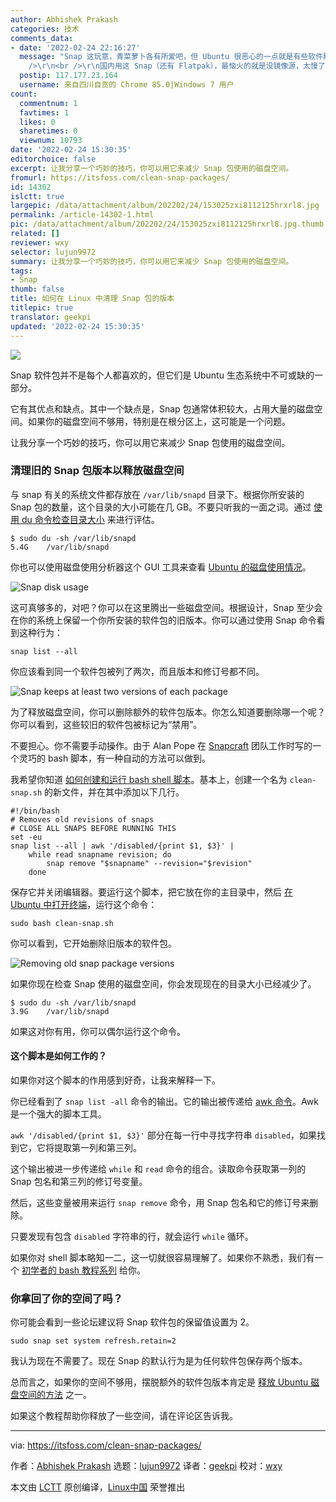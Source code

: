```yaml
---
author: Abhishek Prakash
categories: 技术
comments_data:
- date: '2022-02-24 22:16:27'
  message: "Snap 这玩意，青菜萝卜各有所爱吧，但 Ubuntu 很恶心的一点就是有些软件默认给你装 Snap 版。Snap 版的软件有些中文显示、输入会有问题。<br
    />\r\n<br />\r\n国内用这 Snap（还有 Flatpak），最恼火的就是没镜像源，太慢了。"
  postip: 117.177.23.164
  username: 来自四川自贡的 Chrome 85.0|Windows 7 用户
count:
  commentnum: 1
  favtimes: 1
  likes: 0
  sharetimes: 0
  viewnum: 10793
date: '2022-02-24 15:30:35'
editorchoice: false
excerpt: 让我分享一个巧妙的技巧，你可以用它来减少 Snap 包使用的磁盘空间。
fromurl: https://itsfoss.com/clean-snap-packages/
id: 14302
islctt: true
largepic: /data/attachment/album/202202/24/153025zxi8112125hrxrl8.jpg
permalink: /article-14302-1.html
pic: /data/attachment/album/202202/24/153025zxi8112125hrxrl8.jpg.thumb.jpg
related: []
reviewer: wxy
selector: lujun9972
summary: 让我分享一个巧妙的技巧，你可以用它来减少 Snap 包使用的磁盘空间。
tags:
- Snap
thumb: false
title: 如何在 Linux 中清理 Snap 包的版本
titlepic: true
translator: geekpi
updated: '2022-02-24 15:30:35'
---
```


![](/data/attachment/album/202202/24/153025zxi8112125hrxrl8.jpg)


Snap 软件包并不是每个人都喜欢的，但它们是 Ubuntu 生态系统中不可或缺的一部分。


它有其优点和缺点。其中一个缺点是，Snap 包通常体积较大，占用大量的磁盘空间。如果你的磁盘空间不够用，特别是在根分区上，这可能是一个问题。


让我分享一个巧妙的技巧，你可以用它来减少 Snap 包使用的磁盘空间。


### 清理旧的 Snap 包版本以释放磁盘空间


与 snap 有关的系统文件都存放在 `/var/lib/snapd` 目录下。根据你所安装的 Snap 包的数量，这个目录的大小可能在几 GB。不要只听我的一面之词。通过 [使用 du 命令检查目录大小](https://linuxhandbook.com/find-directory-size-du-command/) 来进行评估。



```
$ sudo du -sh /var/lib/snapd
5.4G    /var/lib/snapd

```

你也可以使用磁盘使用分析器这个 GUI 工具来查看 [Ubuntu 的磁盘使用情况](https://itsfoss.com/check-free-disk-space-linux/)。


![Snap disk usage](/data/attachment/album/202202/24/153035vxlv8ajvl1aailvf.png)


这可真够多的，对吧？你可以在这里腾出一些磁盘空间。根据设计，Snap 至少会在你的系统上保留一个你所安装的软件包的旧版本。你可以通过使用 Snap 命令看到这种行为：



```
snap list --all

```

你应该看到同一个软件包被列了两次，而且版本和修订号都不同。


![Snap keeps at least two versions of each package](/data/attachment/album/202202/24/153037c2mj5h5jl12o2865.png)


为了释放磁盘空间，你可以删除额外的软件包版本。你怎么知道要删除哪一个呢？你可以看到，这些较旧的软件包被标记为“禁用”。


不要担心。你不需要手动操作。由于 Alan Pope 在 [Snapcraft](https://snapcraft.io/) 团队工作时写的一个灵巧的 bash 脚本，有一种自动的方法可以做到。


我希望你知道 [如何创建和运行 bash shell 脚本](https://itsfoss.com/run-shell-script-linux/)。基本上，创建一个名为 `clean-snap.sh` 的新文件，并在其中添加以下几行。



```
#!/bin/bash
# Removes old revisions of snaps
# CLOSE ALL SNAPS BEFORE RUNNING THIS
set -eu
snap list --all | awk '/disabled/{print $1, $3}' |
    while read snapname revision; do
        snap remove "$snapname" --revision="$revision"
    done

```

保存它并关闭编辑器。要运行这个脚本，把它放在你的主目录中，然后 [在 Ubuntu 中打开终端](https://itsfoss.com/open-terminal-ubuntu/)，运行这个命令：



```
sudo bash clean-snap.sh

```

你可以看到，它开始删除旧版本的软件包。


![Removing old snap package versions](/data/attachment/album/202202/24/153039v1i90stbaa0aa101.png)


如果你现在检查 Snap 使用的磁盘空间，你会发现现在的目录大小已经减少了。



```
$ sudo du -sh /var/lib/snapd
3.9G    /var/lib/snapd

```

如果这对你有用，你可以偶尔运行这个命令。


#### 这个脚本是如何工作的？


如果你对这个脚本的作用感到好奇，让我来解释一下。


你已经看到了 `snap list -all` 命令的输出。它的输出被传递给 [awk 命令](https://linuxhandbook.com/awk-command-tutorial/)。Awk 是一个强大的脚本工具。


`awk '/disabled/{print $1, $3}'` 部分在每一行中寻找字符串 `disabled`，如果找到它，它将提取第一列和第三列。


这个输出被进一步传递给 `while` 和 `read` 命令的组合。读取命令获取第一列的 Snap 包名和第三列的修订号变量。


然后，这些变量被用来运行 `snap remove` 命令，用 Snap 包名和它的修订号来删除。


只要发现有包含 `disabled` 字符串的行，就会运行 `while` 循环。


如果你对 shell 脚本略知一二，这一切就很容易理解了。如果你不熟悉，我们有一个 [初学者的 bash 教程系列](https://linuxhandbook.com/tag/bash-beginner/) 给你。


### 你拿回了你的空间了吗？


你可能会看到一些论坛建议将 Snap 软件包的保留值设置为 2。



```
sudo snap set system refresh.retain=2

```

我认为现在不需要了。现在 Snap 的默认行为是为任何软件包保存两个版本。


总而言之，如果你的空间不够用，摆脱额外的软件包版本肯定是 [释放 Ubuntu 磁盘空间的方法](https://itsfoss.com/free-up-space-ubuntu-linux/) 之一。


如果这个教程帮助你释放了一些空间，请在评论区告诉我。




---


via: <https://itsfoss.com/clean-snap-packages/>


作者：[Abhishek Prakash](https://itsfoss.com/author/abhishek/) 选题：[lujun9972](https://github.com/lujun9972) 译者：[geekpi](https://github.com/geekpi) 校对：[wxy](https://github.com/wxy)


本文由 [LCTT](https://github.com/LCTT/TranslateProject) 原创编译，[Linux中国](https://linux.cn/) 荣誉推出